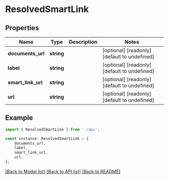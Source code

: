 # ResolvedSmartLink


## Properties

Name | Type | Description | Notes
------------ | ------------- | ------------- | -------------
**documents_url** | **string** |  | [optional] [readonly] [default to undefined]
**label** | **string** |  | [optional] [readonly] [default to undefined]
**smart_link_url** | **string** |  | [optional] [readonly] [default to undefined]
**url** | **string** |  | [optional] [readonly] [default to undefined]

## Example

```typescript
import { ResolvedSmartLink } from './api';

const instance: ResolvedSmartLink = {
    documents_url,
    label,
    smart_link_url,
    url,
};
```

[[Back to Model list]](../README.md#documentation-for-models) [[Back to API list]](../README.md#documentation-for-api-endpoints) [[Back to README]](../README.md)
